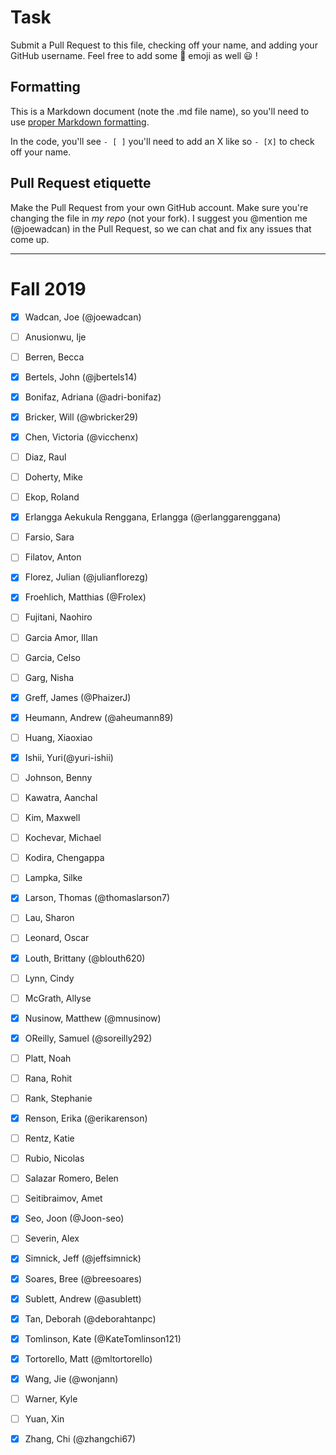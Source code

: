 # Task
Submit a Pull Request to this file, checking off your name, and adding your GitHub username. Feel free to add some :rocket: emoji as well :smiley: ! 

## Formatting
This is a Markdown document (note the .md file name), so you'll need to use [proper Markdown formatting](https://help.github.com/articles/basic-writing-and-formatting-syntax/#task-lists). 

In the code, you'll see `- [ ]` you'll need to add an X like so `- [X]` to check off your name.

## Pull Request etiquette
Make the Pull Request from your own GitHub account. Make sure you're changing the file in _my repo_ (not your fork). I suggest you @mention me (@joewadcan) in the Pull Request, so we can chat and fix any issues that come up. 


------------

# Fall 2019

- [X] Wadcan, Joe (@joewadcan)

- [ ] Anusionwu, Ije

- [ ] Berren, Becca

- [X] Bertels, John (@jbertels14)

- [x] Bonifaz, Adriana (@adri-bonifaz)

- [X] Bricker, Will (@wbricker29)

- [X] Chen, Victoria (@vicchenx)

- [ ] Diaz, Raul

- [ ] Doherty, Mike

- [ ] Ekop, Roland

- [X] Erlangga Aekukula Renggana, Erlangga (@erlanggarenggana)

- [ ] Farsio, Sara

- [ ] Filatov, Anton

- [X] Florez, Julian (@julianflorezg)

- [x] Froehlich, Matthias (@Frolex)

- [ ] Fujitani, Naohiro

- [ ] Garcia Amor, Illan

- [ ] Garcia, Celso

- [ ] Garg, Nisha

- [X] Greff, James (@PhaizerJ)

- [X] Heumann, Andrew (@aheumann89)

- [ ] Huang, Xiaoxiao

- [X] Ishii, Yuri(@yuri-ishii)

- [ ] Johnson, Benny

- [ ] Kawatra, Aanchal

- [ ] Kim, Maxwell

- [ ] Kochevar, Michael

- [ ] Kodira, Chengappa

- [ ] Lampka, Silke

- [X] Larson, Thomas (@thomaslarson7)

- [ ] Lau, Sharon

- [ ] Leonard, Oscar

- [X] Louth, Brittany (@blouth620)

- [ ] Lynn, Cindy

- [ ] McGrath, Allyse

- [X] Nusinow, Matthew (@mnusinow)

- [x] OReilly, Samuel (@soreilly292)

- [ ] Platt, Noah

- [ ] Rana, Rohit

- [ ] Rank, Stephanie

- [X] Renson, Erika (@erikarenson)

- [ ] Rentz, Katie

- [ ] Rubio, Nicolas

- [ ] Salazar Romero, Belen

- [ ] Seitibraimov, Amet

- [X] Seo, Joon (@Joon-seo)

- [ ] Severin, Alex

- [X] Simnick, Jeff (@jeffsimnick)

- [X] Soares, Bree (@breesoares)

- [X] Sublett, Andrew (@asublett)

- [X] Tan, Deborah (@deborahtanpc)

- [X] Tomlinson, Kate (@KateTomlinson121)

- [X] Tortorello, Matt (@mltortorello)

- [X] Wang, Jie (@wonjann)

- [ ] Warner, Kyle

- [ ] Yuan, Xin

- [x] Zhang, Chi (@zhangchi67)
